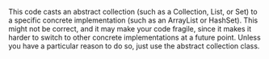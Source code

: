 This code casts an abstract collection (such as a Collection, List, or Set) to a specific concrete implementation (such as an ArrayList or HashSet). This might not be correct, and it may make your code fragile, since it makes it harder to switch to other concrete implementations at a future point. Unless you have a particular reason to do so, just use the abstract collection class.